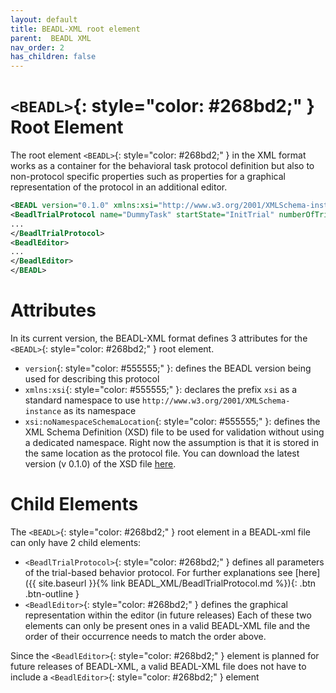 ```yaml
---
layout: default
title: BEADL-XML root element
parent:  BEADL XML
nav_order: 2
has_children: false
---
```

# `<BEADL>`{: style="color: #268bd2;" } Root Element

The root element `<BEADL>`{: style="color: #268bd2;" } in the XML format works as a container for the behavioral task protocol definition but also to non-protocol specific properties such as properties for a graphical representation of the protocol in an additional editor.
```xml
<BEADL version="0.1.0" xmlns:xsi="http://www.w3.org/2001/XMLSchema-instance" xsi:noNamespaceSchemaLocation="BEADL.xsd">
<BeadlTrialProtocol name="DummyTask" startState="InitTrial" numberOfTrials="INF">
...
</BeadlTrialProtocol>
<BeadlEditor>
...
</BeadlEditor>
</BEADL>
```

# Attributes
In its current version, the BEADL-XML format defines 3 attributes for the `<BEADL>`{: style="color: #268bd2;" } root element.
- `version`{: style="color: #555555;" }: defines the BEADL version being used for describing this protocol
- `xmlns:xsi`{: style="color: #555555;" }:  declares the prefix `xsi` as a standard namespace to use `http://www.w3.org/2001/XMLSchema-instance` as its namespace
- `xsi:noNamespaceSchemaLocation`{: style="color: #555555;" }: defines the XML Schema Definition (XSD) file to be used for validation without using a dedicated namespace. Right now the assumption is that it is stored in the same location as the protocol file. You can download the latest version (v 0.1.0) of the XSD file [here](https://github.com/BEADL/XSD/releases/download/0.1.0/BEADL.xsd).

# Child Elements
The `<BEADL>`{: style="color: #268bd2;" }  root element in a BEADL-xml file can only have 2 child elements:
- `<BeadlTrialProtocol>`{: style="color: #268bd2;" } defines all parameters of the trial-based behavior protocol. For further explanations see [here]({{ site.baseurl }}{% link BEADL_XML/BeadlTrialProtocol.md %}){: .btn .btn-outline }
- `<BeadlEditor>`{: style="color: #268bd2;" } defines the graphical representation within the editor (in future releases)
Each of these two elements can only be present ones in a valid BEADL-XML file and the order of their occurrence needs to match the order above.

Since the `<BeadlEditor>`{: style="color: #268bd2;" } element is planned for future releases of BEADL-XML, a valid BEADL-XML file does not have to include a `<BeadlEditor>`{: style="color: #268bd2;" } element
